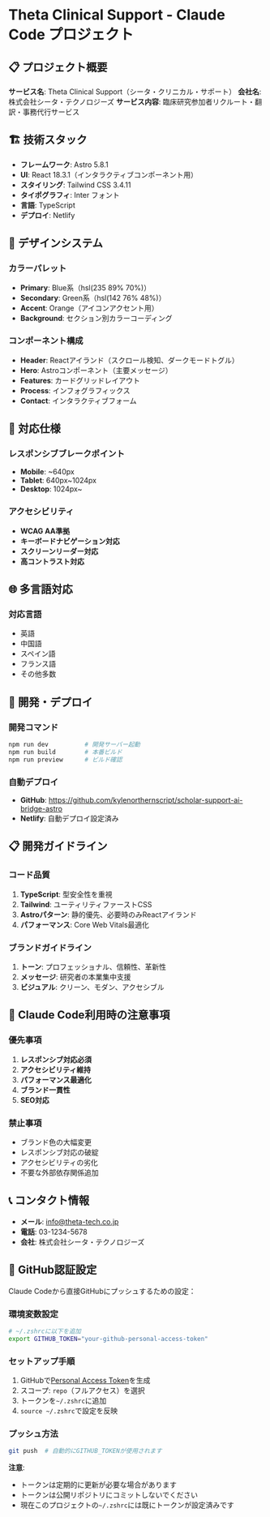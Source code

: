 # Theta Clinical Support - Claude Code プロジェクト

## 📋 プロジェクト概要

**サービス名**: Theta Clinical Support（シータ・クリニカル・サポート）
**会社名**: 株式会社シータ・テクノロジーズ
**サービス内容**: 臨床研究参加者リクルート・翻訳・事務代行サービス

## 🏗️ 技術スタック

- **フレームワーク**: Astro 5.8.1
- **UI**: React 18.3.1（インタラクティブコンポーネント用）
- **スタイリング**: Tailwind CSS 3.4.11
- **タイポグラフィ**: Inter フォント
- **言語**: TypeScript
- **デプロイ**: Netlify

## 🎨 デザインシステム

### カラーパレット
- **Primary**: Blue系（hsl(235 89% 70%)）
- **Secondary**: Green系（hsl(142 76% 48%)）
- **Accent**: Orange（アイコンアクセント用）
- **Background**: セクション別カラーコーディング

### コンポーネント構成
- **Header**: Reactアイランド（スクロール検知、ダークモードトグル）
- **Hero**: Astroコンポーネント（主要メッセージ）
- **Features**: カードグリッドレイアウト
- **Process**: インフォグラフィックス
- **Contact**: インタラクティブフォーム

## 📱 対応仕様

### レスポンシブブレークポイント
- **Mobile**: ~640px
- **Tablet**: 640px~1024px
- **Desktop**: 1024px~

### アクセシビリティ
- **WCAG AA準拠**
- **キーボードナビゲーション対応**
- **スクリーンリーダー対応**
- **高コントラスト対応**

## 🌐 多言語対応

### 対応言語
- 英語
- 中国語
- スペイン語
- フランス語
- その他多数

## 🚀 開発・デプロイ

### 開発コマンド
```bash
npm run dev          # 開発サーバー起動
npm run build        # 本番ビルド
npm run preview      # ビルド確認
```

### 自動デプロイ
- **GitHub**: https://github.com/kylenorthernscript/scholar-support-ai-bridge-astro
- **Netlify**: 自動デプロイ設定済み

## 📋 開発ガイドライン

### コード品質
1. **TypeScript**: 型安全性を重視
2. **Tailwind**: ユーティリティファーストCSS
3. **Astroパターン**: 静的優先、必要時のみReactアイランド
4. **パフォーマンス**: Core Web Vitals最適化

### ブランドガイドライン
1. **トーン**: プロフェッショナル、信頼性、革新性
2. **メッセージ**: 研究者の本業集中支援
3. **ビジュアル**: クリーン、モダン、アクセシブル

## 🔧 Claude Code利用時の注意事項

### 優先事項
1. **レスポンシブ対応必須**
2. **アクセシビリティ維持**
3. **パフォーマンス最適化**
4. **ブランド一貫性**
5. **SEO対応**

### 禁止事項
- ブランド色の大幅変更
- レスポンシブ対応の破綻
- アクセシビリティの劣化
- 不要な外部依存関係追加

## 📞 コンタクト情報

- **メール**: info@theta-tech.co.jp
- **電話**: 03-1234-5678
- **会社**: 株式会社シータ・テクノロジーズ

## 🔐 GitHub認証設定

Claude Codeから直接GitHubにプッシュするための設定：

### 環境変数設定
```bash
# ~/.zshrcに以下を追加
export GITHUB_TOKEN="your-github-personal-access-token"
```

### セットアップ手順
1. GitHubで[Personal Access Token](https://github.com/settings/tokens)を生成
2. スコープ: `repo`（フルアクセス）を選択
3. トークンを`~/.zshrc`に追加
4. `source ~/.zshrc`で設定を反映

### プッシュ方法
```bash
git push  # 自動的にGITHUB_TOKENが使用されます
```

**注意**: 
- トークンは定期的に更新が必要な場合があります
- トークンは公開リポジトリにコミットしないでください
- 現在このプロジェクトの`~/.zshrc`には既にトークンが設定済みです